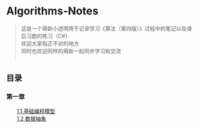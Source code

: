 # Algorithms-Notes
> 这是一个萌新小透明用于记录学习《算法（第四版）》过程中的笔记以及课后习题的练习（C#）<br>
> 欢迎大家指正不对的地方<br>
> 同时也欢迎同样的萌新一起同步学习和交流<br><br>

## 目录<br>
### 第一章<br>
　　[1.1 基础编程模型](https://github.com/ShiLeiL/Algorithms-Notes/tree/master/code/chapter%201-1)<br>
　　[1.2 数据抽象](https://github.com/ShiLeiL/Algorithms-Notes/tree/master/code/chapter%201-2)
